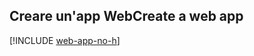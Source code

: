 ## <a name="create-a-web-app"></a><span data-ttu-id="da546-101">Creare un'app Web</span><span class="sxs-lookup"><span data-stu-id="da546-101">Create a web app</span></span>

[!INCLUDE [web-app-no-h](app-service-web-create-web-app-no-h.md)]